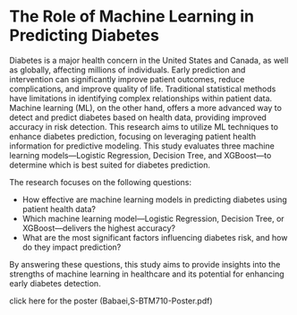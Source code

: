 # The Role of Machine Learning in Predicting Diabetes

Diabetes is a major health concern in the United States and Canada, as well as globally, affecting millions of individuals.
Early prediction and intervention can significantly improve patient outcomes, reduce complications, and improve
quality of life. Traditional statistical methods have limitations in identifying complex relationships within patient data.
Machine learning (ML), on the other hand, offers a more advanced way to detect and predict diabetes based on health
data, providing improved accuracy in risk detection. This research aims to utilize ML techniques to enhance diabetes
prediction, focusing on leveraging patient health information for predictive modeling.
This study evaluates three machine learning models—Logistic Regression, Decision Tree, and XGBoost—to determine
which is best suited for diabetes prediction.

The research focuses on the following questions:
- How effective are machine learning models in predicting diabetes using patient health data?
- Which machine learning model—Logistic Regression, Decision Tree, or XGBoost—delivers the highest accuracy?
- What are the most significant factors influencing diabetes risk, and how do they impact prediction?

By answering these questions, this study aims to provide insights into the strengths of machine learning in healthcare
and its potential for enhancing early diabetes detection.

click here for the poster (Babaei,S-BTM710-Poster.pdf)

